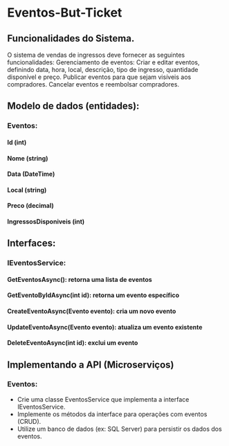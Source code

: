 ﻿# Eventos-But-Ticket
 
## Funcionalidades do Sistema.

O sistema de vendas de ingressos deve fornecer as seguintes funcionalidades:
Gerenciamento de eventos:
Criar e editar eventos, definindo data, hora, local, descrição, tipo de ingresso, quantidade disponível e preço.
Publicar eventos para que sejam visíveis aos compradores.
Cancelar eventos e reembolsar compradores.

## Modelo de dados (entidades):
### Eventos:
#### Id (int)
#### Nome (string)
#### Data (DateTime)
#### Local (string)
#### Preco (decimal)
#### IngressosDisponiveis (int)

## Interfaces:
### IEventosService:
#### GetEventosAsync(): retorna uma lista de eventos
#### GetEventoByIdAsync(int id): retorna um evento específico
#### CreateEventoAsync(Evento evento): cria um novo evento
#### UpdateEventoAsync(Evento evento): atualiza um evento existente
#### DeleteEventoAsync(int id): exclui um evento

## Implementando a API (Microserviços)
### Eventos:
* Crie uma classe EventosService que implementa a interface IEventosService.
* Implemente os métodos da interface para operações com eventos (CRUD).
* Utilize um banco de dados (ex: SQL Server) para persistir os dados dos eventos.
